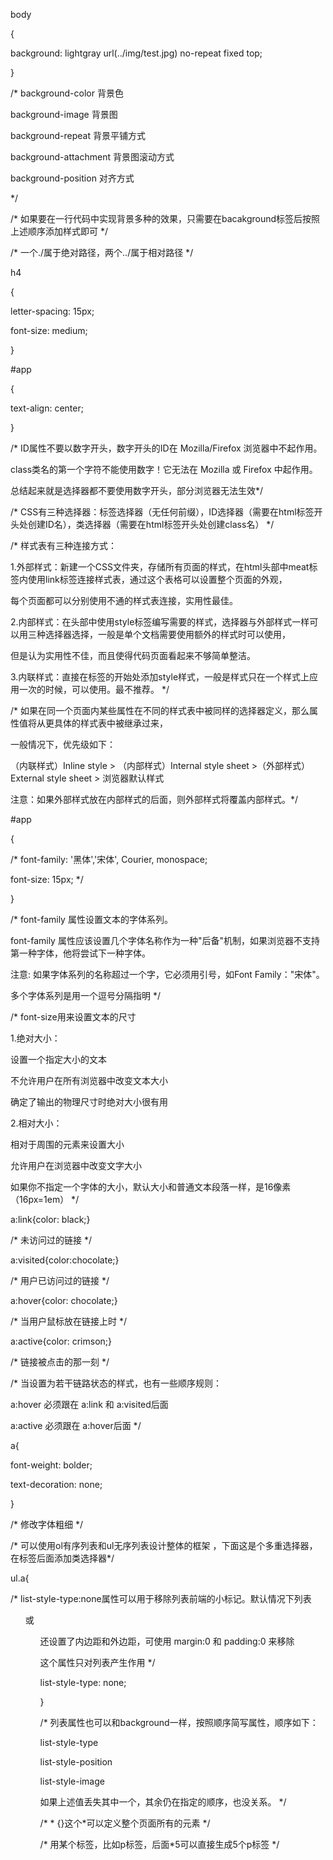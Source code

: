 body

{

  background: lightgray url(../img/test.jpg) no-repeat fixed top;

}

/* background-color 背景色

background-image 背景图

background-repeat 背景平铺方式

background-attachment 背景图滚动方式

background-position 对齐方式

*/

/* 如果要在一行代码中实现背景多种的效果，只需要在bacakground标签后按照上述顺序添加样式即可 */

/* 一个./属于绝对路径，两个../属于相对路径 */





h4

{

  letter-spacing: 15px;

  font-size: medium;



}



\#app

{

  text-align: center;

  

} 



/* ID属性不要以数字开头，数字开头的ID在 Mozilla/Firefox 浏览器中不起作用。

class类名的第一个字符不能使用数字！它无法在 Mozilla 或 Firefox 中起作用。 

总结起来就是选择器都不要使用数字开头，部分浏览器无法生效*/





/* CSS有三种选择器：标签选择器（无任何前缀），ID选择器（需要在html标签开头处创建ID名），类选择器（需要在html标签开头处创建class名） */





/* 样式表有三种连接方式：

1.外部样式：新建一个CSS文件夹，存储所有页面的样式，在html头部中meat标签内使用link标签连接样式表，通过这个表格可以设置整个页面的外观，

每个页面都可以分别使用不通的样式表连接，实用性最佳。

2.内部样式：在头部中使用style标签编写需要的样式，选择器与外部样式一样可以用三种选择器选择，一般是单个文档需要使用额外的样式时可以使用，

但是认为实用性不佳，而且使得代码页面看起来不够简单整洁。

3.内联样式：直接在标签的开始处添加style样式，一般是样式只在一个样式上应用一次的时候，可以使用。最不推荐。 */



/* 如果在同一个页面内某些属性在不同的样式表中被同样的选择器定义，那么属性值将从更具体的样式表中被继承过来，

一般情况下，优先级如下：

（内联样式）Inline style > （内部样式）Internal style sheet >（外部样式）External style sheet > 浏览器默认样式 

注意：如果外部样式放在内部样式的后面，则外部样式将覆盖内部样式。*/



\#app

{

  /* font-family: '黑体','宋体', Courier, monospace;

  font-size: 15px; */

}



/* font-family 属性设置文本的字体系列。

font-family 属性应该设置几个字体名称作为一种"后备"机制，如果浏览器不支持第一种字体，他将尝试下一种字体。

注意: 如果字体系列的名称超过一个字，它必须用引号，如Font Family："宋体"。

多个字体系列是用一个逗号分隔指明 */



/* font-size用来设置文本的尺寸

1.绝对大小：

设置一个指定大小的文本

不允许用户在所有浏览器中改变文本大小

确定了输出的物理尺寸时绝对大小很有用

2.相对大小：

相对于周围的元素来设置大小

允许用户在浏览器中改变文字大小

如果你不指定一个字体的大小，默认大小和普通文本段落一样，是16像素（16px=1em） */



a:link{color: black;}

/* 未访问过的链接 */

a:visited{color:chocolate;}

/* 用户已访问过的链接 */

a:hover{color: chocolate;}

/* 当用户鼠标放在链接上时 */

a:active{color: crimson;}

/* 链接被点击的那一刻 */

/* 当设置为若干链路状态的样式，也有一些顺序规则：

a:hover 必须跟在 a:link 和 a:visited后面

a:active 必须跟在 a:hover后面 */



a{

  font-weight: bolder;

  text-decoration: none;

}

/* 修改字体粗细 */



/* 可以使用ol有序列表和ul无序列表设计整体的框架 ，下面这是个多重选择器，在标签后面添加类选择器*/

ul.a{

  /* list-style-type:none属性可以用于移除列表前端的小标记。默认情况下列表 <ul> 或 <ol> 还设置了内边距和外边距，可使用 margin:0 和 padding:0 来移除

  这个属性只对列表产生作用 */

  list-style-type: none;

}

/* 列表属性也可以和background一样，按照顺序简写属性，顺序如下：

list-style-type

list-style-position

list-style-image

如果上述值丢失其中一个，其余仍在指定的顺序，也没关系。 */



/* * {}这个*可以定义整个页面所有的元素 */

/* 用某个标签，比如p标签，后面*5可以直接生成5个p标签 */